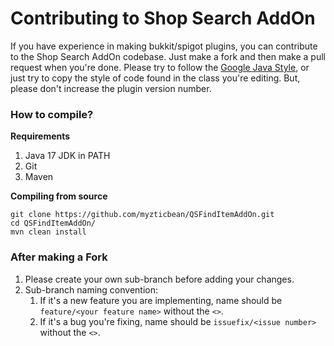 # Contributing to Shop Search AddOn

If you have experience in making bukkit/spigot plugins, you can contribute to the Shop Search AddOn codebase. 
Just make a fork and then make a pull request when you're done. 
Please try to follow the [Google Java Style](https://google.github.io/styleguide/javaguide.html), or just try to copy the style of code found in the class you're editing.
But, please don't increase the plugin version number.

### How to compile?

**Requirements**
1. Java 17 JDK in PATH
2. Git
3. Maven

**Compiling from source**
```shell
git clone https://github.com/myzticbean/QSFindItemAddOn.git
cd QSFindItemAddOn/
mvn clean install
```

### After making a Fork
1. Please create your own sub-branch before adding your changes.
2. Sub-branch naming convention:
   1. If it's a new feature you are implementing, name should be `feature/<your feature name>` without the `<>`. 
   2. If it's a bug you're fixing, name should be `issuefix/<issue number>` without the `<>`.
